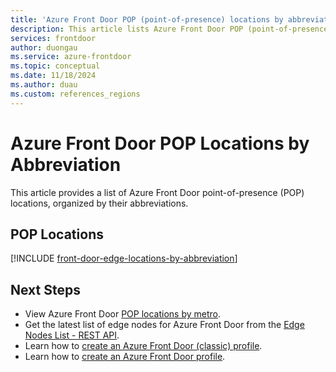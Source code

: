 ```yaml
---
title: 'Azure Front Door POP (point-of-presence) locations by abbreviation'
description: This article lists Azure Front Door POP (point-of-presence) locations, sorted by edge location abbreviation.
services: frontdoor
author: duongau
ms.service: azure-frontdoor
ms.topic: conceptual
ms.date: 11/18/2024
ms.author: duau
ms.custom: references_regions
---
```


# Azure Front Door POP Locations by Abbreviation

This article provides a list of Azure Front Door point-of-presence (POP) locations, organized by their abbreviations.

## POP Locations

[!INCLUDE [front-door-edge-locations-by-abbreviation](../../includes/front-door-edge-locations-by-abbreviation.md)]

## Next Steps

* View Azure Front Door [POP locations by metro](edge-locations-by-region.md).
* Get the latest list of edge nodes for Azure Front Door from the [Edge Nodes List - REST API](/rest/api/cdn/edge-nodes/list).
* Learn how to [create an Azure Front Door (classic) profile](quickstart-create-front-door.md).
* Learn how to [create an Azure Front Door profile](standard-premium/create-front-door-portal.md).
